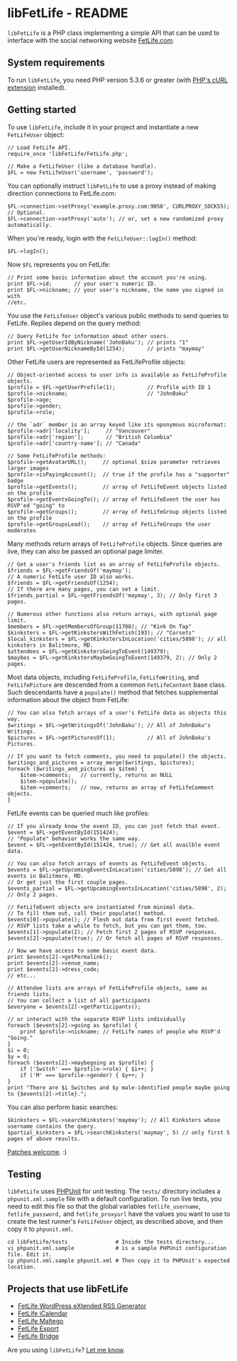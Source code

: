# libFetLife - README

`libFetLife` is a PHP class implementing a simple API that can be used to interface with the social networking website [FetLife.com](https://fetlife.com/).

## System requirements

To run `libFetLife`, you need PHP version 5.3.6 or greater (with [PHP's cURL extension](https://php.net/manual/book.curl.php) installed).

## Getting started

To use `libFetLife`, include it in your project and instantiate a new `FetLifeUser` object:

    // Load FetLife API.
    require_once 'libFetLife/FetLife.php';

    // Make a FetLifeUser (like a database handle).
    $FL = new FetLifeUser('username', 'password');

You can optionally instruct `libFetLife` to use a proxy instead of making direction connections to FetLife.com:

    $FL->connection->setProxy('example.proxy.com:9050', CURLPROXY_SOCKS5); // Optional.
    $FL->connection->setProxy('auto'); // or, set a new randomized proxy automatically.

When you're ready, login with the `FetLifeUser::logIn()` method:

    $FL->logIn();

Now `$FL` represents you on FetLife:

    // Print some basic information about the account you're using.
    print $FL->id;       // your user's numeric ID.
    print $FL->nickname; // your user's nickname, the name you signed in with
    //etc.

You use the `FetLifeUser` object's various public methods to send queries to FetLife. Replies depend on the query method:

    // Query FetLife for information about other users.
    print $FL->getUserIdByNickname('JohnBaku'); // prints "1"
    print $FL->getUserNicknameById(1254);       // prints "maymay"

Other FetLife users are represented as FetLifeProfile objects:

    // Object-oriented access to user info is available as FetLifeProfile objects.
    $profile = $FL->getUserProfile(1);          // Profile with ID 1
    $profile->nickname;                         // "JohnBaku"
    $profile->age;
    $profile->gender;
    $profile->role;

    // the `adr` member is an array keyed like its eponymous microformat:
    $profile->adr['locality'];     // "Vancouver"
    $profile->adr['region'];       // "British Columbia"
    $profile->adr['country-name']; // "Canada"

    // Some FetLifeProfile methods:
    $profile->getAvatarURL();     // optional $size parameter retrieves larger images
    $profile->isPayingAccount();  // true if the profile has a "supporter" badge
    $profile->getEvents();        // array of FetLifeEvent objects listed on the profile
    $profile->getEventsGoingTo(); // array of FetLifeEvent the user has RSVP'ed "going" to
    $profile->getGroups();        // array of FetLifeGroup objects listed on the profile
    $profile->getGroupsLead();    // array of FetLifeGroups the user moderates

Many methods return arrays of `FetLifeProfile` objects. Since queries are live, they can also be passed an optional page limiter.

    // Get a user's friends list as an array of FetLifeProfile objects.
    $friends = $FL->getFriendsOf('maymay');
    // A numeric FetLife user ID also works.
    $friends = $FL->getFriendsOf(1254);
    // If there are many pages, you can set a limit.
    $friends_partial = $FL->getFriendsOf('maymay', 3); // Only first 3 pages.

    // Numerous other functions also return arrays, with optional page limit.
    $members = $FL->getMembersOfGroup(11708); // "Kink On Tap"
    $kinksters = $FL->getKinkstersWithFetish(193); // "Corsets"
    $local_kinksters = $FL->getKinkstersInLocation('cities/5898'); // all kinksters in Balitmore, MD.
    $attendees = $FL->getKinkstersGoingToEvent(149379);
    $maybes = $FL->getKinkstersMaybeGoingToEvent(149379, 2); // Only 2 pages.

Most data objects, including `FetLifeProfile`, `FetLifeWriting`, and `FetLifePicture` are descended from a common `FetLifeContent` base class. Such descendants  have a `populate()` method that fetches supplemental information about the object from FetLife:

    // You can also fetch arrays of a user's FetLife data as objects this way.
    $writings = $FL->getWritingsOf('JohnBaku'); // All of JohnBaku's Writings.
    $pictures = $FL->getPicturesOf(1);          // All of JohnBaku's Pictures.

    // If you want to fetch comments, you need to populate() the objects.
    $writings_and_pictures = array_merge($writings, $pictures);
    foreach ($writings_and_pictures as $item) {
        $item->comments;   // currently, returns an NULL
        $item->populate();
        $item->comments;   // now, returns an array of FetLifeComment objects.
    }

FetLife events can be queried much like profiles:

    // If you already know the event ID, you can just fetch that event.
    $event = $FL->getEventById(151424);
    // "Populate" behavior works the same way.
    $event = $FL->getEventById(151424, true); // Get all availble event data.

    // You can also fetch arrays of events as FetLifeEvent objects.
    $events = $FL->getUpcomingEventsInLocation('cities/5898'); // Get all events in Balitmore, MD.
    // Or get just the first couple pages.
    $events_partial = $FL->getUpcomingEventsInLocation('cities/5898', 2); // Only 2 pages.

    // FetLifeEvent objects are instantiated from minimal data.
    // To fill them out, call their populate() method.
    $events[0]->populate(); // Flesh out data from first event fetched.
    // RSVP lists take a while to fetch, but you can get them, too.
    $events[1]->populate(2); // Fetch first 2 pages of RSVP responses.
    $events[2]->populate(true); // Or fetch all pages of RSVP responses.

    // Now we have access to some basic event data.
    print $events[2]->getPermalink();
    print $events[2]->venue_name;
    print $events[2]->dress_code;
    // etc...

    // Attendee lists are arrays of FetLifeProfile objects, same as friends lists.
    // You can collect a list of all participants
    $everyone = $events[2]->getParticipants();

    // or interact with the separate RSVP lists individually
    foreach ($events[2]->going as $profile) {
        print $profile->nickname; // FetLife names of people who RSVP'd "Going."
    }
    $i = 0;
    $y = 0;
    foreach ($events[2]->maybegoing as $profile) {
        if ('Switch' === $profile->role) { $i++; }
        if ('M' === $profile->gender) { $y++; }
    }
    print "There are $i Switches and $y male-identified people maybe going to {$events[2]->title}.";

You can also perform basic searches:

    $kinksters = $FL->searchKinksters('maymay'); // All Kinksters whose username contains the query.
    $partial_kinksters = $FL->searchKinksters('maymay', 5) // only first 5 pages of above results.

[Patches welcome](https://github.com/meitar/libFetLife/issues/new). :)

## Testing

`libFetLife` uses [PHPUnit](https://phpunit.de/) for unit testing. The `tests/` directory includes a `phpunit.xml.sample` file with a default configuration. To run live tests, you need to edit this file so that the global variables `fetlife_username`, `fetlife_password,` and `fetlife_proxyurl` have the values you want to use to create the test runner's `FetLifeUser` object, as described above, and then copy it to `phpunit.xml`.

    cd libFetLife/tests               # Inside the tests directory...
    vi phpunit.xml.sample             # is a sample PHPUnit configuration file. Edit it.
    cp phpunit.xml.sample phpunit.xml # Then copy it to PHPUnit's expected location.

## Projects that use libFetLife

* [FetLife WordPress eXtended RSS Generator](https://github.com/meitar/fetlife2wxr)
* [FetLife iCalendar](https://github.com/meitar/fetlife-icalendar/)
* [FetLife Maltego](https://github.com/meitar/fetlife-maltego/)
* [FetLife Export](https://github.com/meitar/fetlife-export/)
* [FetLife Bridge](https://github.com/meitar/fetlife-bridge/)

Are you using `libFetLife`? [Let me know](http://maybemaimed.com/seminars/#booking-inquiry).

